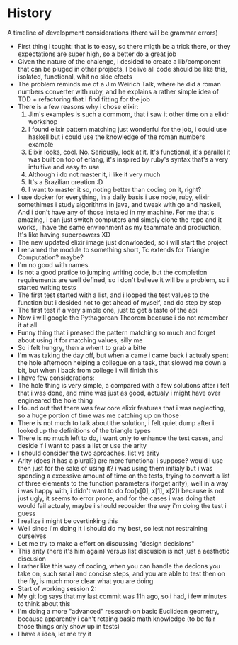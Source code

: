 # History
A timeline of development considerations (there will be grammar errors)

- First thing i tought: that is to easy, so there migth be a trick there,
  or they expectations are super high, so a better do a great job
- Given the nature of the chalenge, i desided to create a lib/component
  that can be pluged in other projects, I belive all code should be like this,
  isolated, functional, whit no side efects
- The problem reminds me of a Jim Weirich Talk, where he did a roman numbers
  converter with ruby, and he explains a rather simple idea of TDD + refactoring
  that i find fitting for the job
- There is a few reasons why i chose elixir:
    1. Jim's examples is such a commom, that i saw it other time on a
       elixir workshop
    2. I found elixir pattern matching just wonderful for the job, i could use haskell
       but i could use the knowledge of the roman numbers example
    3. Elixir looks, cool. No. Seriously, look at it. It's functional, it's parallel
       it was built on top of erlang, it's inspired by ruby's syntax that's a very
       intuitive and easy to use
    4. Although i do not master it, i like it very much
    5. It's a Brazilian creation :D
    6. I want to master it so, noting better than coding on it, right?
- I use docker for everything, In a daily basis i use node, ruby, elixir
  somethimes i study algorithms in java, and tweak with go and haskell,
  And i don't have any of those instaled in my machine.
  For me that's amazing, i can just switch computers and simply clone the repo
  and it works, i have the same environment as my teammate and production,
  It's like having superpowers XD
- The new updated elixir image just donwloaded, so i will start the project
- I renamed the module to something short, Tc extends for Triangle Computation? maybe?
- I'm no good with names.
- Is not a good pratice to jumping writing code, but the completion requirements
  are well defined, so i don't believe it will be a problem, so i started writing tests
- The first test started with a list, and i looped the test values to the function
  but i desided not to get ahead of myself, and do step by step
- The first test if a very simple one, just to get a taste of the api
- Now i will google the Pythagorean Theorem because i do not remember it at all
- Funny thing that i preased the pattern matching so much and forget about using it
  for matching values, silly me
- So i felt hungry, then a whent to grab a bitte
- I'm was taking the day off, but when a came i came back i actualy spent the hole
  afternoon helping a collegue on a task, that slowed me down a bit, but when i back
  from college i will finish this
- I have few considerations:
- The hole thing is very simple, a compared with a few solutions after i felt that
  i was done, and mine was just as good, actualy i might have over engineared the
  hole thing
- I found out that there was few core elixir features that i was neglecting, so
  a huge portion of time was me catching up on those
- There is not much to talk about the solution, i felt quiet dump after i looked up
  the definitions of the triangle types
- There is no much  left to do, i want only to enhance the test cases, and deside
  if i want to pass a list or use the arity
- I should consider the two aproaches, list vs arity
- Arity (does it has a plural?) are more functional i suppose? would i use then
  just for the sake of using it? i was using them initialy but i was spending a
  excessive amount of time on the tests, trying to convert a list of three
  elements to the function parameters (forget arity), well in a way i was happy with,
  i didn't want to do foo(x[0], x[1], x[2]) because is not just ugly, it seems to
  error prone, and for the cases i was doing that would fail actualy, maybe i should
  recosider the way i'm doing the test i guess
- I realize i might be overtinking this
- Well since i'm doing it i should do my best, so lest not restraining ourselves
- Let me try to make a effort on discussing "design decisions"
- This arity (here it's him again) versus list discusion is not just a aesthetic discusion
- I rather like this way of coding, when you can handle the decions you take on,
  such small and concise steps, and you are able to test then on the fly, is much
  more clear what you are doing
- Start of working session 2:
- My git log says that my last commit was 11h ago, so i had, i few minutes to
  think about this
- I'm doing a more "advanced" research on basic Euclidean geometry, because apparently
  i can't retaing basic math knowledge (to be fair those things only show up in tests)
- I have a idea, let me try it

